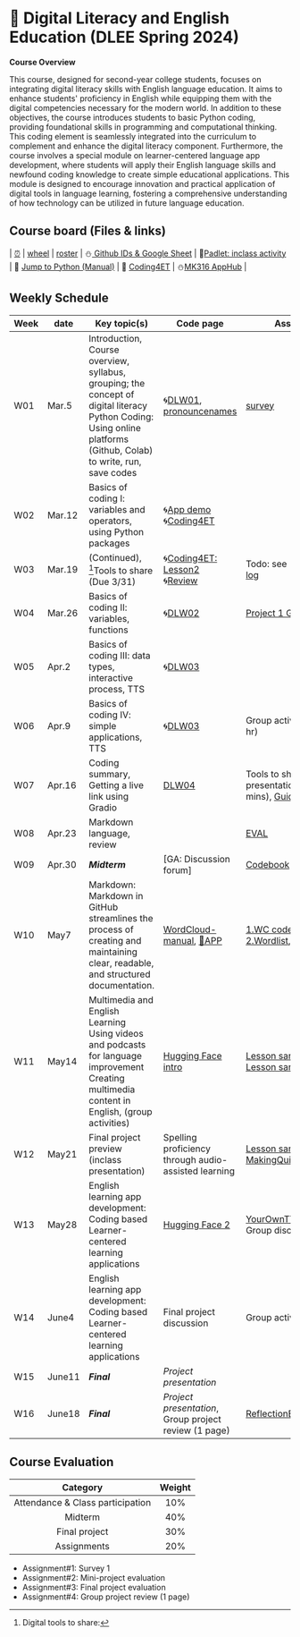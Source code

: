 # 🌿 Digital Literacy and English Education (DLEE Spring 2024)
**Course Overview**

This course, designed for second-year college students, focuses on integrating digital literacy skills with English language education. It aims to enhance students' proficiency in English while equipping them with the digital competencies necessary for the modern world. In addition to these objectives, the course introduces students to basic Python coding, providing foundational skills in programming and computational thinking. This coding element is seamlessly integrated into the curriculum to complement and enhance the digital literacy component. Furthermore, the course involves a special module on learner-centered language app development, where students will apply their English language skills and newfound coding knowledge to create simple educational applications. This module is designed to encourage innovation and practical application of digital tools in language learning, fostering a comprehensive understanding of how technology can be utilized in future language education.

## Course board (Files & links)
| [⏰](https://time-stuff.com/embed.html) | [wheel](https://wheelofnames.com/) | [roster](https://github.com/MK316/Spring2024/blob/main/DLEE/S24-dlee-roster.csv) | ⛄[ Github IDs & Google Sheet](https://docs.google.com/spreadsheets/d/1rcJ6c2BuAIbodEft7ZUsgwFOwiNK9nO2siZ6VUAgcgI/edit?usp=sharing) | 🌱[Padlet: inclass activity](https://padlet.com/mirankim316/DLEES24) | 📘 [Jump to Python (Manual)](https://wikidocs.net/5) | 📗 
[Coding4ET](https://github.com/MK316/Coding4ET/blob/main/README.md) | ⛄[MK316 AppHub](https://mrkim21.github.io) |

## Weekly Schedule

|Week|date|Key topic(s)|Code page|Assts.|
|--|--|--|--|--|
|W01|Mar.5|Introduction, Course overview, syllabus, grouping; the concept of digital literacy <br> Python Coding: Using online platforms (Github, Colab) to write, run, save codes|🌀[DLW01](https://github.com/MK316/Spring2024/blob/main/DLEE/DLW01.ipynb), [pronouncenames](https://github.com/MK316/Spring2024/blob/main/DLTESOL/PronounceYourName.ipynb)|[survey](https://forms.gle/xcNdf7gxZFCsxEH9A)|
|W02|Mar.12|Basics of coding I: variables and operators, using Python packages|🌀[App demo](https://github.com/MK316/Spring2024/blob/main/apps/AppSample01.ipynb)<br>🌀[Coding4ET](https://github.com/MK316/Coding4ET/blob/main/README.md)<br>||
|W03|Mar.19|(Continued), [^1]Tools to share (Due 3/31)|🌀[Coding4ET: Lesson2](https://github.com/MK316/Coding4ET/blob/main/README.md)<br>🌀[Review](https://github.com/MK316/Spring2024/blob/main/DLTESOL/data/W03_Review.pdf)|Todo: see 🌺 [Class log](https://github.com/MK316/Spring2024/blob/main/log-dlee.md)|
|W04|Mar.26|Basics of coding II: variables, functions|🌀[DLW02](https://github.com/MK316/Spring2024/blob/main/DLEE/DLW02A.ipynb)|[Project 1 Guideline](https://github.com/MK316/Spring2024/blob/main/DLEE/project01.md)|
|W05|Apr.2|Basics of coding III: data types, interactive process, TTS|🌀[DLW03](https://github.com/MK316/Spring2024/blob/main/DLEE/DLW04.ipynb)||
|W06|Apr.9|Basics of coding IV: simple applications, TTS|🌀[DLW03](https://github.com/MK316/Spring2024/blob/main/DLEE/DLW04.ipynb)|Group activity (1 hr)|
|W07|Apr.16|Coding summary, Getting a live link using Gradio|[DLW04](https://github.com/MK316/Spring2024/blob/main/DLEE/DLW05.ipynb)|Tools to share presentation (5 mins), [GuideQs](https://github.com/MK316/Spring2024/blob/main/DLEE/dlee-project01.md)|
|W08|Apr.23|Markdown language, review||[EVAL](https://forms.gle/iFtXn62b9Df8pyT16)|
|W09|Apr.30|**_Midterm_**|[GA: Discussion forum]|[Codebook](https://github.com/MK316/DL/blob/main/Codebook.ipynb)|
|W10|May7|Markdown: Markdown in GitHub streamlines the process of creating and maintaining clear, readable, and structured documentation.|[WordCloud-manual](https://github.com/MK316/Spring2024/blob/main/DLEE/wordcloud-manual.md), [🎯APP](https://mrkim21.github.io/appfolder/wordcloud.html)|[1.WC code](https://github.com/MK316/Spring2024/blob/main/DLTESOL/wordcloud.ipynb), [2.Wordlist](https://github.com/MK316/Spring2024/blob/main/DLTESOL/NLTK_FreqList.ipynb),[FPguide](https://github.com/MK316/Spring2024/blob/main/DLEE/Project/README.md)|
|W11|May14|Multimedia and English Learning <br> Using videos and podcasts for language improvement <br> Creating multimedia content in English, (group activities)|[Hugging Face intro](https://github.com/MK316/Spring2024/blob/main/DLTESOL/huggingface.md)|[Lesson sample01](https://github.com/MK316/Spring2024/blob/main/Sample/LessonSample01.ipynb),<br>[Lesson sample02](https://github.com/MK316/Spring2024/blob/main/Sample/LessonSample02.ipynb)|
|W12|May21|Final project preview (inclass presentation)|Spelling proficiency through audio-assisted learning|[Lesson sample03](https://github.com/MK316/Spring2024/blob/main/Sample/LessonSample03_Spelling.ipynb),<br>[MakingQuizz](https://github.com/MK316/Spring2024/blob/main/Sample/MakingQuizzes.ipynb)|
|W13|May28|English learning app development: Coding based Learner-centered learning applications|[Hugging Face 2](https://github.com/MK316/Spring2024/blob/main/Sample/AppDesignIntro01.ipynb)|[YourOwnTTS](https://github.com/MK316/Spring2024/blob/main/Sample/Huggingface_Deploy.ipynb), <br> Group discussioin|
|W14|June4|English learning app development: Coding based Learner-centered learning applications|Final project discussion|Group activities|
|W15|June11|**_Final_**|_Project presentation_|||
|W16|June18|**_Final_**|_Project presentation_, Group project review (1 page)|[ReflectionEssay621](https://github.com/MK316/Spring2024/blob/main/DLEE/reflectionessay.md)|

## Course Evaluation 

|Category| Weight|
|:--:|:--:|
|Attendance & Class participation| 10% |
|Midterm|40%|
|Final project|30%|
|Assignments|20%|

+ Assignment#1: Survey 1
+ Assignment#2: Mini-project evaluation
+ Assignment#3: Final project evaluation
+ Assignment#4: Group project review (1 page)




[^1]: Digital tools to share: 

